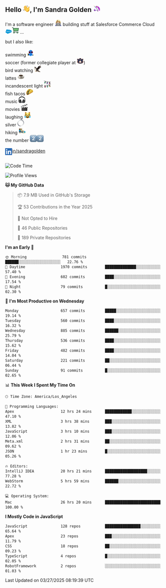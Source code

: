 ## Hello <img src="./static/emoji/wave.png" width="22" />, I'm Sandra Golden <img src="./static/emoji/unicorn-face.png" width="22" />

I'm a software engineer <img src="./static/emoji/female-technologist.png" width="22" /> building stuff at Salesforce Commerce Cloud <img src="./static/emoji/salesforce.png" width="22" /><img src="./static/emoji/commerce-cloud.png" width="22" />&nbsp;...

but I also like:<br/><br/>
swimming <img alt="swimming" src="./static/emoji/keep-swimming.png" width="22" /><br/>
soccer  (former collegiate player at <img src="./static/emoji/auburn.png" width="22" />)<br/>
bird watching <img src="./static/emoji/eagle.png" width="22" /><br/>
lattes <img src="./static/emoji/coffee.png" width="22" /><br/>
incandescent light <img src="./static/emoji/lights.png" width="22" /><br/>
fish tacos <img src="./static/emoji/taco.png" width="22" /><br/>
music <img src="./static/emoji/headphones.png" width="22" /><br/>
movies <img src="./static/emoji/movie-clapper.png" width="22" /><br/>
laughing <img src="./static/emoji/joy-cat.png" width="22" /><br/>
silver <img src="./static/emoji/silver-hoop.png" width="22" /><br/>
hiking <img src="./static/emoji/hiker.png" width="22" /><br/>
the number <img src="./static/emoji/two.png" width="22" /><img src="./static/emoji/two.png" width="22" />
<br/><br/>
<img align="left" alt="Sandra Golden | LinkedIn" width="22px" src="./static/emoji/linkedin.png" /> <a href="https://www.linkedin.com/in/sandragolden/">in/sandragolden</a>
<br/><br/>
<!--START_SECTION:waka-->
![Code Time](http://img.shields.io/badge/Code%20Time-948%20hrs%2027%20mins-blue)

![Profile Views](http://img.shields.io/badge/Profile%20Views-0-blue)

**🐱 My GitHub Data** 

> 📦 7.9 MB Used in GitHub's Storage 
 > 
> 🏆 53 Contributions in the Year 2025
 > 
> 🚫 Not Opted to Hire
 > 
> 📜 46 Public Repositories 
 > 
> 🔑 189 Private Repositories 
 > 
**I'm an Early 🐤** 

```text
🌞 Morning                781 commits         ██████░░░░░░░░░░░░░░░░░░░   22.76 % 
🌆 Daytime                1970 commits        ██████████████░░░░░░░░░░░   57.40 % 
🌃 Evening                602 commits         ████░░░░░░░░░░░░░░░░░░░░░   17.54 % 
🌙 Night                  79 commits          █░░░░░░░░░░░░░░░░░░░░░░░░   02.30 % 
```
📅 **I'm Most Productive on Wednesday** 

```text
Monday                   657 commits         █████░░░░░░░░░░░░░░░░░░░░   19.14 % 
Tuesday                  560 commits         ████░░░░░░░░░░░░░░░░░░░░░   16.32 % 
Wednesday                885 commits         ██████░░░░░░░░░░░░░░░░░░░   25.79 % 
Thursday                 536 commits         ████░░░░░░░░░░░░░░░░░░░░░   15.62 % 
Friday                   482 commits         ████░░░░░░░░░░░░░░░░░░░░░   14.04 % 
Saturday                 221 commits         ██░░░░░░░░░░░░░░░░░░░░░░░   06.44 % 
Sunday                   91 commits          █░░░░░░░░░░░░░░░░░░░░░░░░   02.65 % 
```


📊 **This Week I Spent My Time On** 

```text
🕑︎ Time Zone: America/Los_Angeles

💬 Programming Languages: 
Apex                     12 hrs 24 mins      ████████████░░░░░░░░░░░░░   47.10 % 
XML                      3 hrs 38 mins       ███░░░░░░░░░░░░░░░░░░░░░░   13.82 % 
JavaScript               3 hrs 10 mins       ███░░░░░░░░░░░░░░░░░░░░░░   12.06 % 
Meta.xml                 2 hrs 31 mins       ██░░░░░░░░░░░░░░░░░░░░░░░   09.62 % 
JSON                     1 hr 23 mins        █░░░░░░░░░░░░░░░░░░░░░░░░   05.26 % 

🔥 Editors: 
IntelliJ IDEA            20 hrs 21 mins      ███████████████████░░░░░░   77.28 % 
WebStorm                 5 hrs 59 mins       ██████░░░░░░░░░░░░░░░░░░░   22.72 % 

💻 Operating System: 
Mac                      26 hrs 20 mins      █████████████████████████   100.00 % 
```

**I Mostly Code in JavaScript** 

```text
JavaScript               128 repos           ████████████████░░░░░░░░░   65.64 % 
Apex                     23 repos            ███░░░░░░░░░░░░░░░░░░░░░░   11.79 % 
CSS                      18 repos            ██░░░░░░░░░░░░░░░░░░░░░░░   09.23 % 
TypeScript               4 repos             █░░░░░░░░░░░░░░░░░░░░░░░░   02.05 % 
RobotFramework           2 repos             ░░░░░░░░░░░░░░░░░░░░░░░░░   01.03 % 
```




 Last Updated on 03/27/2025 08:19:39 UTC
<!--END_SECTION:waka-->
